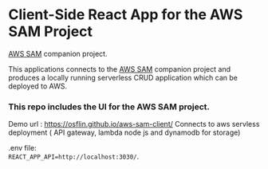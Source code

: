 # Client-Side React App for the AWS SAM Project
[AWS SAM](https://github.com/osflin/aws-sam) companion project.  

This applications connects to the [AWS SAM](https://github.com/osflin/aws-sam) companion project and produces a locally running serverless CRUD application which can be deployed to AWS.

### This repo includes the UI for the AWS SAM project.

Demo url : https://osflin.github.io/aws-sam-client/
Connects to aws servless deployment ( API gateway, lambda node js and dynamodb for storage)

.env file:  
`REACT_APP_API=http://localhost:3030/`.
